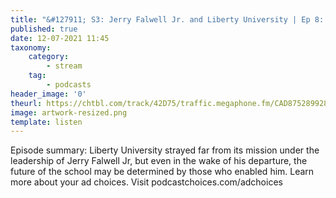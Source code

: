 ```yaml
---
title: "&#127911; S3: Jerry Falwell Jr. and Liberty University | Ep 8: Playing With Fire"
published: true
date: 12-07-2021 11:45
taxonomy:
    category:
        - stream
    tag:
        - podcasts
header_image: '0'
theurl: https://chtbl.com/track/42D75/traffic.megaphone.fm/CAD8752899286.mp3?updated=1625611474
image: artwork-resized.png
template: listen
--- 
```

Episode summary: Liberty University strayed far from its mission under the leadership of Jerry Falwell Jr, but even in the wake of his departure, the future of the school may be determined by those who enabled him. Learn more about your ad choices. Visit podcastchoices.com/adchoices
